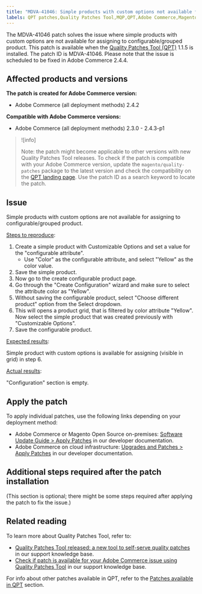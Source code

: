 ```yaml
---
title: "MDVA-41046: Simple products with custom options not available for assigning"
labels: QPT patches,Quality Patches Tool,MQP,QPT,Adobe Commerce,Magento,cloud infrastructure,on-premises,1.1.5
---
```


The MDVA-41046 patch solves the issue where simple products with custom options are not available for assigning to configurable/grouped product. This patch is available when the [Quality Patches Tool (QPT)](https://support.magento.com/hc/en-us/articles/360047139492) 1.1.5 is installed. The patch ID is MDVA-41046. Please note that the issue is scheduled to be fixed in Adobe Commerce 2.4.4.

## Affected products and versions

**The patch is created for Adobe Commerce version:**

* Adobe Commerce (all deployment methods) 2.4.2

**Compatible with Adobe Commerce versions:**

* Adobe Commerce (all deployment methods) 2.3.0 - 2.4.3-p1

>![info]
>
>Note: the patch might become applicable to other versions with new Quality Patches Tool releases. To check if the patch is compatible with your Adobe Commerce version, update the `magento/quality-patches` package to the latest version and check the compatibility on the [QPT landing page](https://devdocs.magento.com/quality-patches/tool.html#patch-grid). Use the patch ID as a search keyword to locate the patch.

## Issue

Simple products with custom options are not available for assigning to configurable/grouped product.

<ins>Steps to reproduce</ins>:

1. Create a simple product with Customizable Options and set a value for the "configurable attribute".
    * Use "Color" as the configurable attribute, and select "Yellow" as the color value.
1. Save the simple product.
1. Now go to the create configurable product page.
1. Go through the "Create Configuration" wizard and make sure to select the attribute color as "Yellow".
1. Without saving the configurable product, select  "Choose different product" option from the Select dropdown.
1. This will opens a product grid, that is filtered by color attribute "Yellow". Now select the simple product that was created previously with "Customizable Options".
1. Save the configurable product.

<ins>Expected results</ins>:

Simple product with custom options is available for assigning (visible in grid) in step 6.

<ins>Actual results</ins>:

"Configuration" section is empty.

## Apply the patch

To apply individual patches, use the following links depending on your deployment method:

* Adobe Commerce or Magento Open Source on-premises: [Software Update Guide > Apply Patches](https://devdocs.magento.com/guides/v2.4/comp-mgr/patching/mqp.html) in our developer documentation.
* Adobe Commerce on cloud infrastructure: [Upgrades and Patches > Apply Patches](https://devdocs.magento.com/cloud/project/project-patch.html) in our developer documentation.

## Additional steps required after the patch installation

(This section is optional; there might be some steps required after applying the patch to fix the issue.) 

## Related reading

To learn more about Quality Patches Tool, refer to:

* [Quality Patches Tool released: a new tool to self-serve quality patches](https://support.magento.com/hc/en-us/articles/360047139492) in our support knowledge base.
* [Check if patch is available for your Adobe Commerce issue using Quality Patches Tool](https://support.magento.com/hc/en-us/articles/360047125252) in our support knowledge base.

For info about other patches available in QPT, refer to the [Patches available in QPT](https://support.magento.com/hc/en-us/sections/360010506631-Patches-available-in-MQP-tool-) section.

